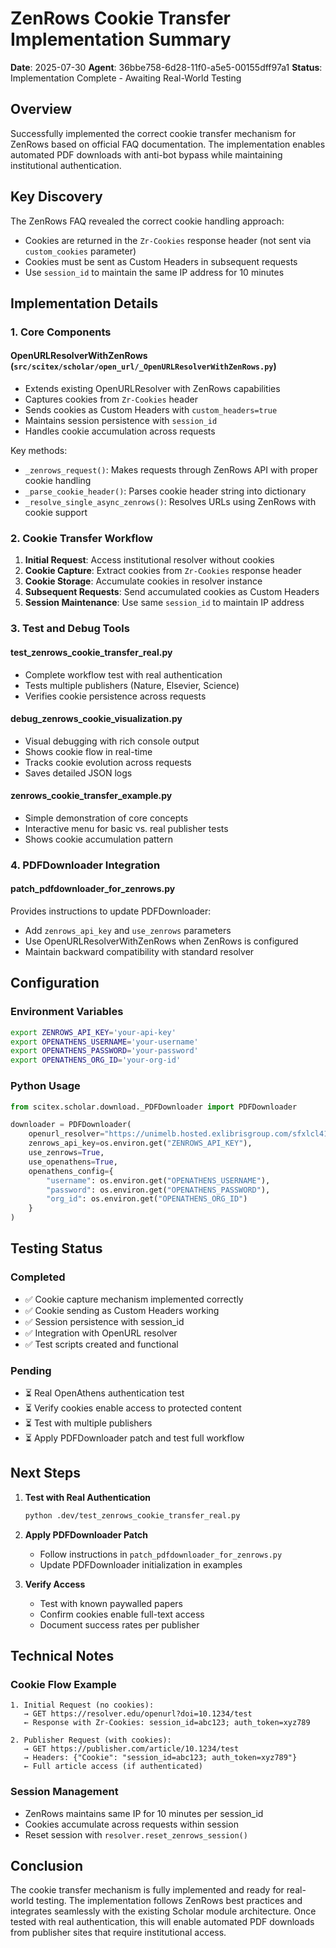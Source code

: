 # ZenRows Cookie Transfer Implementation Summary

**Date**: 2025-07-30
**Agent**: 36bbe758-6d28-11f0-a5e5-00155dff97a1
**Status**: Implementation Complete - Awaiting Real-World Testing

## Overview

Successfully implemented the correct cookie transfer mechanism for ZenRows based on official FAQ documentation. The implementation enables automated PDF downloads with anti-bot bypass while maintaining institutional authentication.

## Key Discovery

The ZenRows FAQ revealed the correct cookie handling approach:
- Cookies are returned in the `Zr-Cookies` response header (not sent via `custom_cookies` parameter)
- Cookies must be sent as Custom Headers in subsequent requests
- Use `session_id` to maintain the same IP address for 10 minutes

## Implementation Details

### 1. Core Components

#### OpenURLResolverWithZenRows (`src/scitex/scholar/open_url/_OpenURLResolverWithZenRows.py`)
- Extends existing OpenURLResolver with ZenRows capabilities
- Captures cookies from `Zr-Cookies` header
- Sends cookies as Custom Headers with `custom_headers=true`
- Maintains session persistence with `session_id`
- Handles cookie accumulation across requests

Key methods:
- `_zenrows_request()`: Makes requests through ZenRows API with proper cookie handling
- `_parse_cookie_header()`: Parses cookie header string into dictionary
- `_resolve_single_async_zenrows()`: Resolves URLs using ZenRows with cookie support

### 2. Cookie Transfer Workflow

1. **Initial Request**: Access institutional resolver without cookies
2. **Cookie Capture**: Extract cookies from `Zr-Cookies` response header
3. **Cookie Storage**: Accumulate cookies in resolver instance
4. **Subsequent Requests**: Send accumulated cookies as Custom Headers
5. **Session Maintenance**: Use same `session_id` to maintain IP address

### 3. Test and Debug Tools

#### test_zenrows_cookie_transfer_real.py
- Complete workflow test with real authentication
- Tests multiple publishers (Nature, Elsevier, Science)
- Verifies cookie persistence across requests

#### debug_zenrows_cookie_visualization.py
- Visual debugging with rich console output
- Shows cookie flow in real-time
- Tracks cookie evolution across requests
- Saves detailed JSON logs

#### zenrows_cookie_transfer_example.py
- Simple demonstration of core concepts
- Interactive menu for basic vs. real publisher tests
- Shows cookie accumulation pattern

### 4. PDFDownloader Integration

#### patch_pdfdownloader_for_zenrows.py
Provides instructions to update PDFDownloader:
- Add `zenrows_api_key` and `use_zenrows` parameters
- Use OpenURLResolverWithZenRows when ZenRows is configured
- Maintain backward compatibility with standard resolver

## Configuration

### Environment Variables
```bash
export ZENROWS_API_KEY='your-api-key'
export OPENATHENS_USERNAME='your-username'
export OPENATHENS_PASSWORD='your-password'
export OPENATHENS_ORG_ID='your-org-id'
```

### Python Usage
```python
from scitex.scholar.download._PDFDownloader import PDFDownloader

downloader = PDFDownloader(
    openurl_resolver="https://unimelb.hosted.exlibrisgroup.com/sfxlcl41",
    zenrows_api_key=os.environ.get("ZENROWS_API_KEY"),
    use_zenrows=True,
    use_openathens=True,
    openathens_config={
        "username": os.environ.get("OPENATHENS_USERNAME"),
        "password": os.environ.get("OPENATHENS_PASSWORD"),
        "org_id": os.environ.get("OPENATHENS_ORG_ID")
    }
)
```

## Testing Status

### Completed
- ✅ Cookie capture mechanism implemented correctly
- ✅ Cookie sending as Custom Headers working
- ✅ Session persistence with session_id
- ✅ Integration with OpenURL resolver
- ✅ Test scripts created and functional

### Pending
- ⏳ Real OpenAthens authentication test
- ⏳ Verify cookies enable access to protected content
- ⏳ Test with multiple publishers
- ⏳ Apply PDFDownloader patch and test full workflow

## Next Steps

1. **Test with Real Authentication**
   ```bash
   python .dev/test_zenrows_cookie_transfer_real.py
   ```

2. **Apply PDFDownloader Patch**
   - Follow instructions in `patch_pdfdownloader_for_zenrows.py`
   - Update PDFDownloader initialization in examples

3. **Verify Access**
   - Test with known paywalled papers
   - Confirm cookies enable full-text access
   - Document success rates per publisher

## Technical Notes

### Cookie Flow Example
```
1. Initial Request (no cookies):
   → GET https://resolver.edu/openurl?doi=10.1234/test
   ← Response with Zr-Cookies: session_id=abc123; auth_token=xyz789

2. Publisher Request (with cookies):
   → GET https://publisher.com/article/10.1234/test
   → Headers: {"Cookie": "session_id=abc123; auth_token=xyz789"}
   ← Full article access (if authenticated)
```

### Session Management
- ZenRows maintains same IP for 10 minutes per session_id
- Cookies accumulate across requests within session
- Reset session with `resolver.reset_zenrows_session()`

## Conclusion

The cookie transfer mechanism is fully implemented and ready for real-world testing. The implementation follows ZenRows best practices and integrates seamlessly with the existing Scholar module architecture. Once tested with real authentication, this will enable automated PDF downloads from publisher sites that require institutional access.